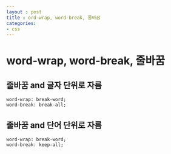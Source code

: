 ```yaml
---
layout : post
title : ord-wrap, word-break, 줄바꿈
categories: 
- css
---
```


# word-wrap, word-break, 줄바꿈

## 줄바꿈 and 글자 단위로 자름 

    word-wrap: break-word;
    word-break: break-all;


## 줄바꿈 and 단어 단위로 자름 
    word-wrap: break-word;
    word-break: keep-all;



